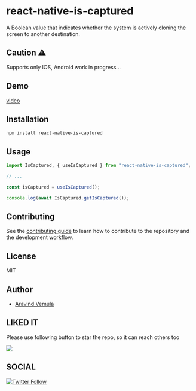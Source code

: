 # react-native-is-captured

A Boolean value that indicates whether the system is actively cloning the screen to another destination.

## Caution ⚠️
Supports only IOS, Android work in progress...

## Demo

[video](/screens/iscapturedexample.mp4)

## Installation

```sh
npm install react-native-is-captured
```

## Usage

```js
import IsCaptured, { useIsCaptured } from "react-native-is-captured";

// ...

const isCaptured = useIsCaptured();

console.log(await IsCaptured.getIsCaptured());
```

## Contributing

See the [contributing guide](CONTRIBUTING.md) to learn how to contribute to the repository and the development workflow.

## License

MIT

## Author

- [Aravind Vemula](https://github.com/vemarav)

## LIKED IT

Please use following button to star the repo, so it can reach others too

[![](https://img.shields.io/github/stars/vemarav/react-native-is-captured.svg?label=Stars&style=social)](https://github.com/vemarav/react-native-is-captured)

## SOCIAL

[![Twitter Follow](https://img.shields.io/twitter/follow/vemarav.svg?style=social&label=Follow)](https://twitter.com/vemarav)

